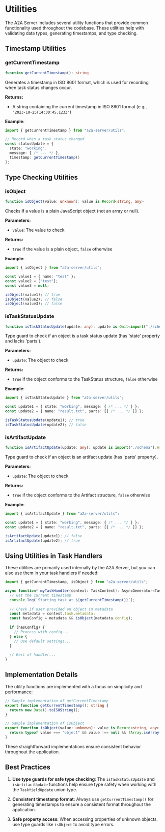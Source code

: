 # Utilities

The A2A Server includes several utility functions that provide common functionality used throughout the codebase. These utilities help with validating data types, generating timestamps, and type checking.

## Timestamp Utilities

### getCurrentTimestamp

```typescript
function getCurrentTimestamp(): string
```

Generates a timestamp in ISO 8601 format, which is used for recording when task status changes occur.

**Returns:**
- A string containing the current timestamp in ISO 8601 format (e.g., `"2023-10-25T14:30:45.123Z"`)

**Example:**
```typescript
import { getCurrentTimestamp } from "a2a-server/utils";

// Record when a task status changed
const statusUpdate = {
  state: "working",
  message: { /* ... */ },
  timestamp: getCurrentTimestamp()
};
```

## Type Checking Utilities

### isObject

```typescript
function isObject(value: unknown): value is Record<string, any>
```

Checks if a value is a plain JavaScript object (not an array or null).

**Parameters:**
- `value`: The value to check

**Returns:**
- `true` if the value is a plain object, `false` otherwise

**Example:**
```typescript
import { isObject } from "a2a-server/utils";

const value1 = { name: "test" };
const value2 = ["test"];
const value3 = null;

isObject(value1); // true
isObject(value2); // false
isObject(value3); // false
```

### isTaskStatusUpdate

```typescript
function isTaskStatusUpdate(update: any): update is Omit<import("./schema").TaskStatus, "timestamp">
```

Type guard to check if an object is a task status update (has 'state' property and lacks 'parts').

**Parameters:**
- `update`: The object to check

**Returns:**
- `true` if the object conforms to the TaskStatus structure, `false` otherwise

**Example:**
```typescript
import { isTaskStatusUpdate } from "a2a-server/utils";

const update1 = { state: "working", message: { /* ... */ } };
const update2 = { name: "result.txt", parts: [{ /* ... */ }] };

isTaskStatusUpdate(update1); // true
isTaskStatusUpdate(update2); // false
```

### isArtifactUpdate

```typescript
function isArtifactUpdate(update: any): update is import("./schema").Artifact
```

Type guard to check if an object is an artifact update (has 'parts' property).

**Parameters:**
- `update`: The object to check

**Returns:**
- `true` if the object conforms to the Artifact structure, `false` otherwise

**Example:**
```typescript
import { isArtifactUpdate } from "a2a-server/utils";

const update1 = { state: "working", message: { /* ... */ } };
const update2 = { name: "result.txt", parts: [{ /* ... */ }] };

isArtifactUpdate(update1); // false
isArtifactUpdate(update2); // true
```

## Using Utilities in Task Handlers

These utilities are primarily used internally by the A2A Server, but you can also use them in your task handlers if needed:

```typescript
import { getCurrentTimestamp, isObject } from "a2a-server/utils";

async function* myTaskHandler(context: TaskContext): AsyncGenerator<TaskYieldUpdate, void, unknown> {
  // Get the current timestamp
  console.log(`Starting task at ${getCurrentTimestamp()}`);
  
  // Check if user provided an object in metadata
  const metadata = context.task.metadata;
  const hasConfig = metadata && isObject(metadata.config);
  
  if (hasConfig) {
    // Process with config...
  } else {
    // Use default settings...
  }
  
  // Rest of handler...
}
```

## Implementation Details

The utility functions are implemented with a focus on simplicity and performance:

```typescript
// Sample implementation of getCurrentTimestamp
export function getCurrentTimestamp(): string {
  return new Date().toISOString();
}

// Sample implementation of isObject
export function isObject(value: unknown): value is Record<string, any> {
  return typeof value === "object" && value !== null && !Array.isArray(value);
}
```

These straightforward implementations ensure consistent behavior throughout the application.

## Best Practices

1. **Use type guards for safe type checking**: The `isTaskStatusUpdate` and `isArtifactUpdate` functions help ensure type safety when working with the `TaskYieldUpdate` union type.

2. **Consistent timestamp format**: Always use `getCurrentTimestamp()` for generating timestamps to ensure a consistent format throughout the application.

3. **Safe property access**: When accessing properties of unknown objects, use type guards like `isObject` to avoid type errors. 